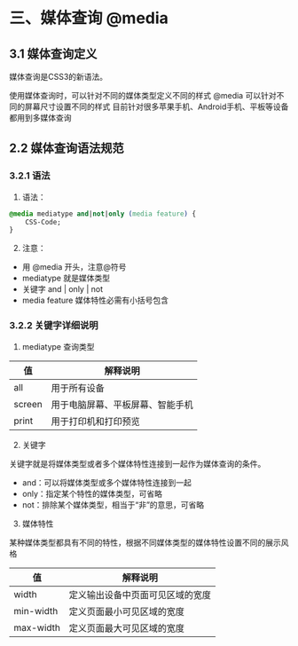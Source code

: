 # 三、媒体查询 @media

## 3.1 媒体查询定义
媒体查询是CSS3的新语法。

使用媒体查询时，可以针对不同的媒体类型定义不同的样式
@media 可以针对不同的屏幕尺寸设置不同的样式
目前针对很多苹果手机、Android手机、平板等设备都用到多媒体查询

## 2.2 媒体查询语法规范

### 3.2.1 语法

1. 语法：

```css
@media mediatype and|not|only (media feature) {
	CSS-Code;
}
```

2. 注意：

- 用 @media 开头，注意@符号
- mediatype 就是媒体类型
- 关键字 and | only | not
- media feature 媒体特性必需有小括号包含

### 3.2.2 关键字详细说明

1. mediatype 查询类型

| 值      | 解释说明             |
|--------|------------------|
| all    | 用于所有设备           |
| screen | 用于电脑屏幕、平板屏幕、智能手机 |
| print  | 用于打印机和打印预览       |


2. 关键字

关键字就是将媒体类型或者多个媒体特性连接到一起作为媒体查询的条件。
- and：可以将媒体类型或多个媒体特性连接到一起
- only：指定某个特性的媒体类型，可省略
- not：排除某个媒体类型，相当于“非”的意思，可省略

3. 媒体特性

某种媒体类型都具有不同的特性，根据不同媒体类型的媒体特性设置不同的展示风格

| 值         | 解释说明             |
|-----------|------------------|
| width     | 定义输出设备中页面可见区域的宽度 |
| min-width | 定义页面最小可见区域的宽度    |
| max-width | 定义页面最大可见区域的宽度    |

